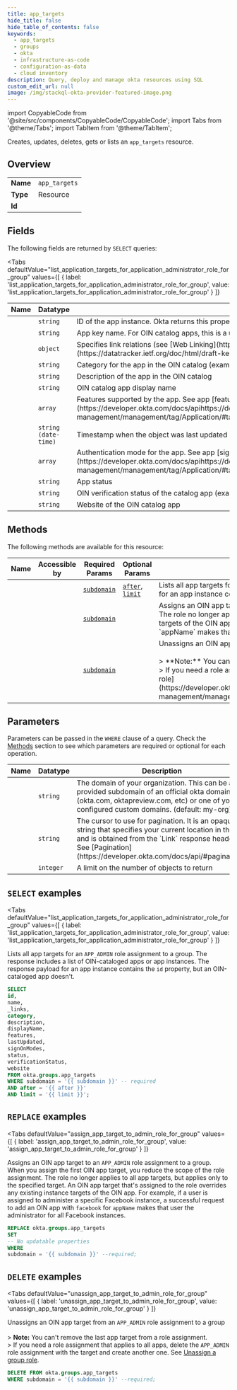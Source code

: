 ```yaml
--- 
title: app_targets
hide_title: false
hide_table_of_contents: false
keywords:
  - app_targets
  - groups
  - okta
  - infrastructure-as-code
  - configuration-as-data
  - cloud inventory
description: Query, deploy and manage okta resources using SQL
custom_edit_url: null
image: /img/stackql-okta-provider-featured-image.png
---
```


import CopyableCode from '@site/src/components/CopyableCode/CopyableCode';
import Tabs from '@theme/Tabs';
import TabItem from '@theme/TabItem';

Creates, updates, deletes, gets or lists an <code>app_targets</code> resource.

## Overview
<table><tbody>
<tr><td><b>Name</b></td><td><code>app_targets</code></td></tr>
<tr><td><b>Type</b></td><td>Resource</td></tr>
<tr><td><b>Id</b></td><td><CopyableCode code="okta.groups.app_targets" /></td></tr>
</tbody></table>

## Fields

The following fields are returned by `SELECT` queries:

<Tabs
    defaultValue="list_application_targets_for_application_administrator_role_for_group"
    values={[
        { label: 'list_application_targets_for_application_administrator_role_for_group', value: 'list_application_targets_for_application_administrator_role_for_group' }
    ]}
>
<TabItem value="list_application_targets_for_application_administrator_role_for_group">

<table>
<thead>
    <tr>
    <th>Name</th>
    <th>Datatype</th>
    <th>Description</th>
    </tr>
</thead>
<tbody>
<tr>
    <td><CopyableCode code="id" /></td>
    <td><code>string</code></td>
    <td>ID of the app instance. Okta returns this property only for apps not in the OIN catalog.</td>
</tr>
<tr>
    <td><CopyableCode code="name" /></td>
    <td><code>string</code></td>
    <td>App key name. For OIN catalog apps, this is a unique key for the app definition.</td>
</tr>
<tr>
    <td><CopyableCode code="_links" /></td>
    <td><code>object</code></td>
    <td>Specifies link relations (see [Web Linking](https://www.rfc-editor.org/rfc/rfc8288)) available using the [JSON Hypertext Application Language](https://datatracker.ietf.org/doc/html/draft-kelly-json-hal-06) specification</td>
</tr>
<tr>
    <td><CopyableCode code="category" /></td>
    <td><code>string</code></td>
    <td>Category for the app in the OIN catalog (example: SOCIAL)</td>
</tr>
<tr>
    <td><CopyableCode code="description" /></td>
    <td><code>string</code></td>
    <td>Description of the app in the OIN catalog</td>
</tr>
<tr>
    <td><CopyableCode code="displayName" /></td>
    <td><code>string</code></td>
    <td>OIN catalog app display name</td>
</tr>
<tr>
    <td><CopyableCode code="features" /></td>
    <td><code>array</code></td>
    <td>Features supported by the app. See app [features](https://developer.okta.com/docs/apihttps://developer.okta.com/docs/apihttps://developer.okta.com/docs/apihttps://developer.okta.com/docs/api/openapi/okta-management/management/tag/Application/#tag/Application/operation/listApplications!c=200&path=0/features&t=response).</td>
</tr>
<tr>
    <td><CopyableCode code="lastUpdated" /></td>
    <td><code>string (date-time)</code></td>
    <td>Timestamp when the object was last updated (example: 2024-09-19T23:37:37.000Z)</td>
</tr>
<tr>
    <td><CopyableCode code="signOnModes" /></td>
    <td><code>array</code></td>
    <td>Authentication mode for the app. See app [signOnMode](https://developer.okta.com/docs/apihttps://developer.okta.com/docs/apihttps://developer.okta.com/docs/apihttps://developer.okta.com/docs/api/openapi/okta-management/management/tag/Application/#tag/Application/operation/listApplications!c=200&path=0/signOnMode&t=response).</td>
</tr>
<tr>
    <td><CopyableCode code="status" /></td>
    <td><code>string</code></td>
    <td>App status</td>
</tr>
<tr>
    <td><CopyableCode code="verificationStatus" /></td>
    <td><code>string</code></td>
    <td>OIN verification status of the catalog app (example: OKTA_VERIFIED)</td>
</tr>
<tr>
    <td><CopyableCode code="website" /></td>
    <td><code>string</code></td>
    <td>Website of the OIN catalog app</td>
</tr>
</tbody>
</table>
</TabItem>
</Tabs>

## Methods

The following methods are available for this resource:

<table>
<thead>
    <tr>
    <th>Name</th>
    <th>Accessible by</th>
    <th>Required Params</th>
    <th>Optional Params</th>
    <th>Description</th>
    </tr>
</thead>
<tbody>
<tr>
    <td><a href="#list_application_targets_for_application_administrator_role_for_group"><CopyableCode code="list_application_targets_for_application_administrator_role_for_group" /></a></td>
    <td><CopyableCode code="select" /></td>
    <td><a href="#parameter-subdomain"><code>subdomain</code></a></td>
    <td><a href="#parameter-after"><code>after</code></a>, <a href="#parameter-limit"><code>limit</code></a></td>
    <td>Lists all app targets for an `APP_ADMIN` role assignment to a group. The response includes a list of OIN-cataloged apps or app instances. The response payload for an app instance contains the `id` property, but an OIN-cataloged app doesn't.</td>
</tr>
<tr>
    <td><a href="#assign_app_target_to_admin_role_for_group"><CopyableCode code="assign_app_target_to_admin_role_for_group" /></a></td>
    <td><CopyableCode code="replace" /></td>
    <td><a href="#parameter-subdomain"><code>subdomain</code></a></td>
    <td></td>
    <td>Assigns an OIN app target to an `APP_ADMIN` role assignment to a group. When you assign the first OIN app target, you reduce the scope of the role assignment. The role no longer applies to all app targets, but applies only to the specified target. An OIN app target that's assigned to the role overrides any existing instance targets of the OIN app. For example, if a user is assigned to administer a specific Facebook instance, a successful request to add an OIN app with `facebook` for `appName` makes that user the administrator for all Facebook instances.</td>
</tr>
<tr>
    <td><a href="#unassign_app_target_to_admin_role_for_group"><CopyableCode code="unassign_app_target_to_admin_role_for_group" /></a></td>
    <td><CopyableCode code="delete" /></td>
    <td><a href="#parameter-subdomain"><code>subdomain</code></a></td>
    <td></td>
    <td>Unassigns an OIN app target from an `APP_ADMIN` role assignment to a group<br /><br />&gt; **Note:** You can't remove the last app target from a role assignment.<br />&gt; If you need a role assignment that applies to all apps, delete the `APP_ADMIN` role assignment with the target and create another one. See [Unassign a group role](https://developer.okta.com/docs/apihttps://developer.okta.com/docs/apihttps://developer.okta.com/docs/apihttps://developer.okta.com/docs/api/openapi/okta-management/management/tag/RoleAssignmentBGroup/#tag/RoleAssignmentBGroup/operation/unassignRoleFromGroup).<br /></td>
</tr>
</tbody>
</table>

## Parameters

Parameters can be passed in the `WHERE` clause of a query. Check the [Methods](#methods) section to see which parameters are required or optional for each operation.

<table>
<thead>
    <tr>
    <th>Name</th>
    <th>Datatype</th>
    <th>Description</th>
    </tr>
</thead>
<tbody>
<tr id="parameter-subdomain">
    <td><CopyableCode code="subdomain" /></td>
    <td><code>string</code></td>
    <td>The domain of your organization. This can be a provided subdomain of an official okta domain (okta.com, oktapreview.com, etc) or one of your configured custom domains. (default: my-org)</td>
</tr>
<tr id="parameter-after">
    <td><CopyableCode code="after" /></td>
    <td><code>string</code></td>
    <td>The cursor to use for pagination. It is an opaque string that specifies your current location in the list and is obtained from the `Link` response header. See [Pagination](https://developer.okta.com/docs/api/#pagination).</td>
</tr>
<tr id="parameter-limit">
    <td><CopyableCode code="limit" /></td>
    <td><code>integer</code></td>
    <td>A limit on the number of objects to return</td>
</tr>
</tbody>
</table>

## `SELECT` examples

<Tabs
    defaultValue="list_application_targets_for_application_administrator_role_for_group"
    values={[
        { label: 'list_application_targets_for_application_administrator_role_for_group', value: 'list_application_targets_for_application_administrator_role_for_group' }
    ]}
>
<TabItem value="list_application_targets_for_application_administrator_role_for_group">

Lists all app targets for an `APP_ADMIN` role assignment to a group. The response includes a list of OIN-cataloged apps or app instances. The response payload for an app instance contains the `id` property, but an OIN-cataloged app doesn't.

```sql
SELECT
id,
name,
_links,
category,
description,
displayName,
features,
lastUpdated,
signOnModes,
status,
verificationStatus,
website
FROM okta.groups.app_targets
WHERE subdomain = '{{ subdomain }}' -- required
AND after = '{{ after }}'
AND limit = '{{ limit }}';
```
</TabItem>
</Tabs>


## `REPLACE` examples

<Tabs
    defaultValue="assign_app_target_to_admin_role_for_group"
    values={[
        { label: 'assign_app_target_to_admin_role_for_group', value: 'assign_app_target_to_admin_role_for_group' }
    ]}
>
<TabItem value="assign_app_target_to_admin_role_for_group">

Assigns an OIN app target to an `APP_ADMIN` role assignment to a group. When you assign the first OIN app target, you reduce the scope of the role assignment. The role no longer applies to all app targets, but applies only to the specified target. An OIN app target that's assigned to the role overrides any existing instance targets of the OIN app. For example, if a user is assigned to administer a specific Facebook instance, a successful request to add an OIN app with `facebook` for `appName` makes that user the administrator for all Facebook instances.

```sql
REPLACE okta.groups.app_targets
SET 
-- No updatable properties
WHERE 
subdomain = '{{ subdomain }}' --required;
```
</TabItem>
</Tabs>


## `DELETE` examples

<Tabs
    defaultValue="unassign_app_target_to_admin_role_for_group"
    values={[
        { label: 'unassign_app_target_to_admin_role_for_group', value: 'unassign_app_target_to_admin_role_for_group' }
    ]}
>
<TabItem value="unassign_app_target_to_admin_role_for_group">

Unassigns an OIN app target from an `APP_ADMIN` role assignment to a group<br /><br />&gt; **Note:** You can't remove the last app target from a role assignment.<br />&gt; If you need a role assignment that applies to all apps, delete the `APP_ADMIN` role assignment with the target and create another one. See [Unassign a group role](https://developer.okta.com/docs/apihttps://developer.okta.com/docs/apihttps://developer.okta.com/docs/apihttps://developer.okta.com/docs/api/openapi/okta-management/management/tag/RoleAssignmentBGroup/#tag/RoleAssignmentBGroup/operation/unassignRoleFromGroup).<br />

```sql
DELETE FROM okta.groups.app_targets
WHERE subdomain = '{{ subdomain }}' --required;
```
</TabItem>
</Tabs>
